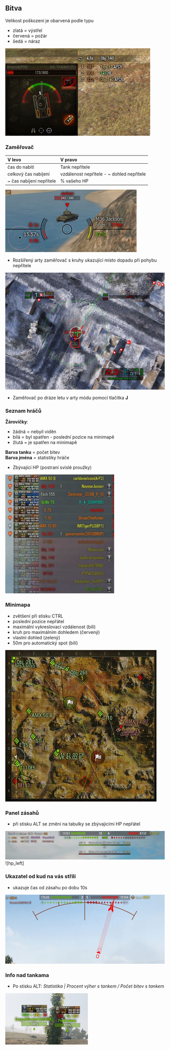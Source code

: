 [img_dmg_panel]:images/damage_panel.jpg
[img_scope]:images/crosshair.jpg
[img_icons]:images/battle_right_panel.jpg
[img_dmg_log]:images/battle_top.jpg
[img_minimap]:images/minimap.jpg
[img_dmg_direction]:images/damage_direction.jpg
[img_tank_info]:images/tank_info.jpg
[img_arty]:images/arty_crosshair.jpg
[img_hp_left]:images/hp_left.jpg


## Bitva

Velikost poškození je obarvená podle typu
- zlatá = výstřel
- červená = požár
- šedá = náraz

![img_dmg_panel]

### Zaměřovač

| V levo                    | V pravo                                    |
|:------------------------- | :----------------------------------------- |
| čas do nabití             | Tank nepřítele                             |
| celkový čas nabíjení      | vzdálenost nepřítele - ~ dohled nepřítele  |
| ~ čas nabíjení nepřítele  | % vašeho HP                                |

![img_scope]

- Rozšířený arty zaměřovač s kruhy ukazující místo dopadu při pohybu nepřítele

![img_arty]

- Zaměřovač po dráze letu v arty módu pomocí tlačítka **J**


### Seznam hráčů
**Žárovičky**: 
- žádná = nebyil viděn
- bílá = byl spatřen - poslední pozice na minimapě
- žlutá = je spatřen na minimapě

**Barva tanku** = počet bitev  
**Barva jména** = statistiky hráče  

- Zbývající HP (postraní svislé proužky)

![img_icons]

### Minimapa
 - zvětšení při stisku CTRL
 - poslední pozice nepřátel
 - maximální vykreslovací vzdálenost (bílí)
 - kruh pro maximálním dohledem (červený)
 - vlastní dohled (zelený)
 - 50m pro automatický spot (bílí) 
 
![img_minimap]

### Panel zásahů
 - při stisku ALT se změní na tabulky se zbývajicími HP nepřátel
 
![img_dmg_log]
![hp_left]

### Ukazatel od kud na vás střílí
 - ukazuje čas od zásahu po dobu 10s
 
![img_dmg_direction]

### Info nad tankama
 - Po stisku ALT: *Statistika | Procent výher s tankem / Počet bitev s tankem*
 
![img_tank_info]
